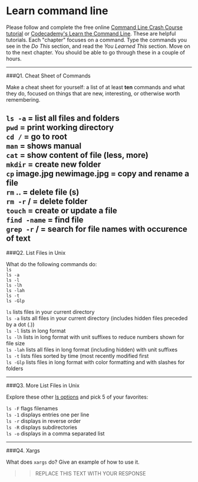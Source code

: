 # Learn command line

Please follow and complete the free online [Command Line Crash Course
tutorial](https://web.archive.org/web/20160708171659/http://cli.learncodethehardway.org/book/) or [Codecademy's Learn the Command Line](https://www.codecademy.com/learn/learn-the-command-line). These are helpful tutorials. Each "chapter" focuses on a command. Type the commands you see in the _Do This_ section, and read the _You Learned This_ section. Move on to the next chapter. You should be able to go through these in a couple of hours.

---

###Q1.  Cheat Sheet of Commands  

Make a cheat sheet for yourself: a list of at least **ten** commands and what they do, focused on things that are new, interesting, or otherwise worth remembering.

`ls -a` = list all files and folders  
`pwd` = print working directory  
`cd /` = go to root  
`man` <command> = shows manual   
`cat` <fileName> = show content of file (less, more)  
`mkdir` = create new folder  
`cp` image.jpg newimage.jpg = copy and rename a file  
`rm` <fileName> .. = delete file (s)  
`rm -r` <foldername>/ = delete folder  
`touch` <fileName> = create or update a file  
`find -name` <fileName> = find file  
`grep -r` <text> <foldername>/ = search for file names with occurence of text     
---

###Q2.  List Files in Unix   

What do the following commands do:  
`ls`  
`ls -a`  
`ls -l`  
`ls -lh`  
`ls -lah`  
`ls -t`  
`ls -Glp`  

`ls` lists files in your current directory      
`ls -a` lists all files in your current directory (includes hidden files preceded by a dot (.))      
`ls -l` lists in long format    
`ls -lh` lists in long format with unit suffixes to reduce numbers shown for file size    
`ls -lah` lists all files in long format (including hidden) with unit suffixes    
`ls -t` lists files sorted by time (most recently modified first  
`ls -Glp` lists files in long format with color formatting and with slashes for folders

---

###Q3.  More List Files in Unix  

Explore these other [ls options](http://www.techonthenet.com/unix/basic/ls.php) and pick 5 of your favorites:

`ls -F` flags filenames       
`ls -1` displays entries one per line      
`ls -r` displays in reverse order       
`ls -R` displays subdirectories       
`ls -o` displays in a comma separated list     

---

###Q4.  Xargs   

What does `xargs` do? Give an example of how to use it.

> > REPLACE THIS TEXT WITH YOUR RESPONSE

 

